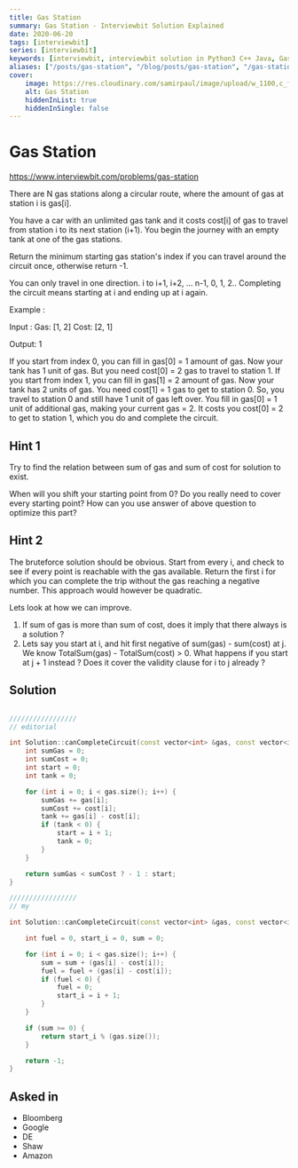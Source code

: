 ```yaml
---
title: Gas Station
summary: Gas Station - Interviewbit Solution Explained
date: 2020-06-20
tags: [interviewbit]
series: [interviewbit]
keywords: [interviewbit, interviewbit solution in Python3 C++ Java, Gas Station solution]
aliases: ["/posts/gas-station", "/blog/posts/gas-station", "/gas-station"]
cover:
    image: https://res.cloudinary.com/samirpaul/image/upload/w_1100,c_fit,co_rgb:FFFFFF,l_text:Arial_70_bold:Gas Station - Solution Explained/problem-solving.webp
    alt: Gas Station
    hiddenInList: true
    hiddenInSingle: false
---
```


# Gas Station

https://www.interviewbit.com/problems/gas-station

There are N gas stations along a circular route, where the amount of gas at station i is gas[i].

You have a car with an unlimited gas tank and it costs cost[i] of gas to travel from station i to its next station (i+1). You begin the journey with an empty tank at one of the gas stations.

Return the minimum starting gas station's index if you can travel around the circuit once, otherwise return -1.

You can only travel in one direction. i to i+1, i+2, ... n-1, 0, 1, 2..
Completing the circuit means starting at i and ending up at i again.

Example :

Input :
      Gas:   [1, 2]
      Cost:  [2, 1]

Output: 1 

If you start from index 0, you can fill in gas[0] = 1 amount of gas. Now your tank has 1 unit of gas. But you need cost[0] = 2 gas to travel to station 1. 
If you start from index 1, you can fill in gas[1] = 2 amount of gas. Now your tank has 2 units of gas. You need cost[1] = 1 gas to get to station 0. So, you travel to station 0 and still have 1 unit of gas left over. You fill in gas[0] = 1 unit of additional gas, making your current gas = 2. It costs you cost[0] = 2 to get to station 1, which you do and complete the circuit. 


## Hint 1

Try to find the relation between sum of gas and sum of cost for solution to exist.

When will you shift your starting point from 0? 
Do you really need to cover every starting point? How can you use answer of above question to optimize this part?

## Hint 2

The bruteforce solution should be obvious. Start from every i, and check to see if every point is reachable with the gas available. Return the first i for which you can complete the trip without the gas reaching a negative number. 
This approach would however be quadratic.

Lets look at how we can improve. 
1) If sum of gas is more than sum of cost, does it imply that there always is a solution ? 
2) Lets say you start at i, and hit first negative of sum(gas) - sum(cost) at j. We know TotalSum(gas) - TotalSum(cost) > 0. What happens if you start at j + 1 instead ? Does it cover the validity clause for i to j already ?


## Solution

```cpp

/////////////////
// editorial

int Solution::canCompleteCircuit(const vector<int> &gas, const vector<int> &cost) {
    int sumGas = 0;
    int sumCost = 0;
    int start = 0;
    int tank = 0;

    for (int i = 0; i < gas.size(); i++) {
        sumGas += gas[i];
        sumCost += cost[i];
        tank += gas[i] - cost[i];
        if (tank < 0) {
            start = i + 1;
            tank = 0;
        }
    }

    return sumGas < sumCost ? - 1 : start;
}

/////////////////
// my

int Solution::canCompleteCircuit(const vector<int> &gas, const vector<int> &cost) {

    int fuel = 0, start_i = 0, sum = 0;

    for (int i = 0; i < gas.size(); i++) {
        sum = sum + (gas[i] - cost[i]);
        fuel = fuel + (gas[i] - cost[i]);
        if (fuel < 0) {
            fuel = 0;
            start_i = i + 1;
        }
    }

    if (sum >= 0) {
        return start_i % (gas.size());
    }

    return -1;
}
```
## Asked in

* Bloomberg
* Google
* DE
* Shaw
* Amazon
